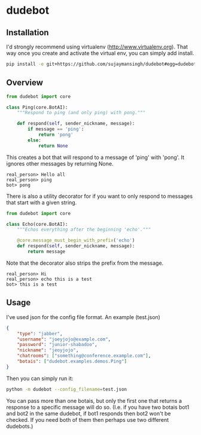 dudebot
=======


Installation
------------

I'd strongly recommend using virtualenv (http://www.virtualenv.org).
That way once you create and activate the virtual env, you can simply add install.
```bash
pip install -e git+https://github.com/sujaymansingh/dudebot#egg=dudebot
```


Overview
--------

```python
from dudebot import core

class Ping(core.BotAI):
    """Respond to ping (and only ping) with pong."""

    def respond(self, sender_nickname, message):
        if message == 'ping':
            return 'pong'
        else:
            return None
```

This creates a bot that will respond to a message of 'ping' with 'pong'.
It ignores other messages by returning None.
```
real_person> Hello all
real_person> ping
bot> pong
```

There is also a utility decorator for if you want to only respond to messages
that start with a given string.
```python
from dudebot import core

class Echo(core.BotAI):
    """Echos everything after the beginning 'echo'."""

    @core.message_must_begin_with_prefix('echo')
    def respond(self, sender_nickname, message):
        return message
```
Note that the decorator also strips the prefix from the message.
```
real_person> Hi
real_person> echo this is a test
bot> this is a test
```


Usage
-----

I've used json for the config file format.
An example (test.json)
```json
{
    "type": "jabber",
    "username": "joeyjojo@example.com",
    "password": "junior-shabadoo",
    "nickname": "jeoyjojo",
    "chatrooms": ["something@conference.example.com"],
    "botais": ["dudebot.examples.demos.Ping"]
}
```

Then you can simply run it:
```bash
python -m dudebot --config_filename=test.json
```
You can pass more than one botais, but only the first one that returns a
response to a specific message will do so.
(I.e. if you have two botais bot1 and bot2 in the same dudebot, if bot1
responds then bot2 won't be checked.
If you need both of them then perhaps use two different dudebots.)
